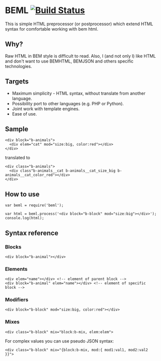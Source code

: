 BEML [![Build Status][build]][build-link]
=================================================================================
[build]: https://travis-ci.org/ethernet1/node-beml.png?branch=master
[build-link]: https://travis-ci.org/ethernet1/node-beml

This is simple HTML preprocessor (or postprocessor) which extend HTML syntax for comfortable working with bem html.


Why?
----

Raw HTML in BEM style is difficult to read. Also, I (and not only I) like HTML and don't want to use BEMHTML, BEMJSON and others specific technologies.


Targets
-------

* Maximum simplicity - HTML syntax, without translate from another language.
* Possibility port to other languages (e.g. PHP or Python).
* Joint work with template engines.
* Ease of use.


Sample
------

```
<div block="b-animals">
  <div elem="cat" mod="size:big, color:red"></div>
</div>
```

translated to

```
<div class="b-animals">
  <div class"b-animals__cat b-animals__cat_size_big b-animals__cat_color_red"></div>
</div>
```


How to use
----------

```
var beml = require('beml');

var html = beml.process('<div block="b-block" mod="size:big"></div>');
console.log(html);

```


Syntax reference
----------------


### Blocks

```
<div block="b-animal"></div>
```

### Elements

```
<div elem="name"></div> <!-- element of parent block -->
<div block="b-animal" elem="name"></div> <!-- element of specific block -->
```

### Modifiers

```
<div block="b-block" mod="size:big, color:red"></div>
```

### Mixes

```
<div class="b-block" mix="block:b-mix, elem:elem">
```

For complex values you can use pseudo JSON syntax:

```
<div class="b-block" mix="{block:b-mix, mod:{ mod1:val1, mod2:val2 }}">
```
